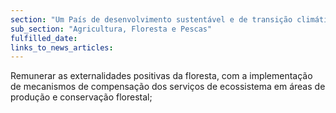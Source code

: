 ```yaml
---
section: "Um País de desenvolvimento sustentável e de transição climática"
sub_section: "Agricultura, Floresta e Pescas"
fulfilled_date:
links_to_news_articles:
---
```


Remunerar as externalidades positivas da floresta, com a implementação de mecanismos de compensação dos serviços de ecossistema em áreas de produção e conservação florestal;